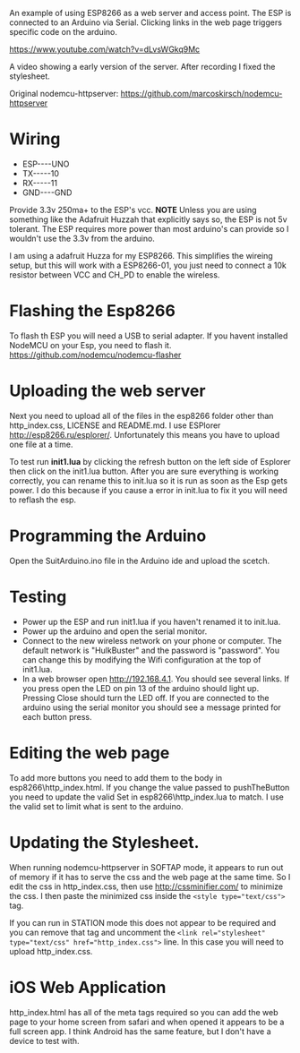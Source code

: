An example of using ESP8266 as a web server and access point. The ESP is connected
to an Arduino via Serial. Clicking links in the web page triggers specific code on
the arduino.

https://www.youtube.com/watch?v=dLvsWGkq9Mc

A video showing a early version of the server. After recording I fixed the stylesheet.

Original nodemcu-httpserver: https://github.com/marcoskirsch/nodemcu-httpserver

# Wiring

 - ESP----UNO
 - TX-----10
 - RX-----11
 - GND----GND

Provide 3.3v 250ma+ to the ESP's vcc. **NOTE** Unless you are using something like the Adafruit Huzzah that explicitly says so, the ESP is not 5v tolerant. The ESP requires more power than most arduino's can provide so I wouldn't use the 3.3v from the arduino.

I am using a adafruit Huzza for my ESP8266. This simplifies the wireing setup, but this will work with a ESP8266-01, you just need to connect a 10k resistor between VCC and CH_PD to enable the wireless.

# Flashing the Esp8266

To flash th ESP you will need a USB to serial adapter.
If you havent installed NodeMCU on your Esp, you need to flash it. https://github.com/nodemcu/nodemcu-flasher

# Uploading the web server

Next you need to upload all of the files in the esp8266 folder other than http_index.css, LICENSE and README.md. I use ESPlorer http://esp8266.ru/esplorer/. Unfortunately this means you have to upload one file at a time.

To test run **init1.lua** by clicking the refresh button on the left side of Esplorer then click on the init1.lua button. After you are sure everything is working correctly, you can rename this to init.lua so it is run as soon as the Esp gets power. I do this because if you cause a error in init.lua to fix it you will need to reflash the esp.

# Programming the Arduino
Open the SuitArduino.ino file in the Arduino ide and upload the scetch.

# Testing
 - Power up the ESP and run init1.lua if you haven't renamed it to init.lua.
 - Power up the arduino and open the serial monitor.
 - Connect to the new wireless network on your phone or computer. The default network is "HulkBuster" and the password is "password". You can change this by modifying the Wifi configuration at the top of init1.lua.
 - In a web browser open http://192.168.4.1. You should see several links. If you press open the LED on pin 13 of the arduino should light up. Pressing Close should turn the LED off. If you are connected to the arduino using the serial monitor you should see a message printed for each button press.

# Editing the web page

To add more buttons you need to add them to the body in esp8266\http_index.html. If you change the value passed to pushTheButton you need to update the valid Set in esp8266\http_index.lua to match. I use the valid set to limit what is sent to the arduino.

# Updating the Stylesheet.

When running nodemcu-httpserver in SOFTAP mode, it appears to run out of memory if it has to serve the css and the web page at the same time. So I edit the css in http_index.css, then use http://cssminifier.com/ to minimize the css. I then paste the minimized css inside the ```<style type="text/css">``` tag.

If you can run in STATION mode this does not appear to be required and you can remove that tag and uncomment the ```<link rel="stylesheet" type="text/css" href="http_index.css">``` line. In this case you will need to upload http_index.css.

# iOS Web Application

http_index.html has all of the meta tags required so you can add the web page to your home screen from safari and when opened it appears to be a full screen app. I think Android has the same feature, but I don't have a device to test with.
